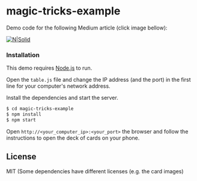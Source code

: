 # magic-tricks-example

Demo code for the following Medium article (click image bellow):

[![N|Solid](http://res.cloudinary.com/dzqowkhxu/image/upload/v1484735594/medium-png_hmcjft.png)](https://medium.com/outsystems-engineering/making-magic-with-websockets-and-css3-ec22c1dcc8a8)

### Installation
This demo requires [Node.js](https://nodejs.org/) to run.

Open the `table.js` file and change the IP address (and the port) in the first line for your computer's network address.

Install the dependencies and start the server.

```sh
$ cd magic-tricks-example
$ npm install
$ npm start
```

Open `http://<your_computer_ip>:<your_port>` the browser and follow the instructions to open the deck of cards on your phone. 


License
----

MIT (Some dependencies have different licenses (e.g. the card images)


